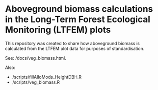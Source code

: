 # Aboveground biomass calculations in the Long-Term Forest Ecological Monitoring (LTFEM) plots

This repository was created to share how aboveground biomass is calculated from the LTFEM plot data for purposes of standardisation.

See: /docs/veg_biomass.html.

Also:
- /scripts/fillAlloMods_HeightDBH.R
- /scripts/veg_biomass.R